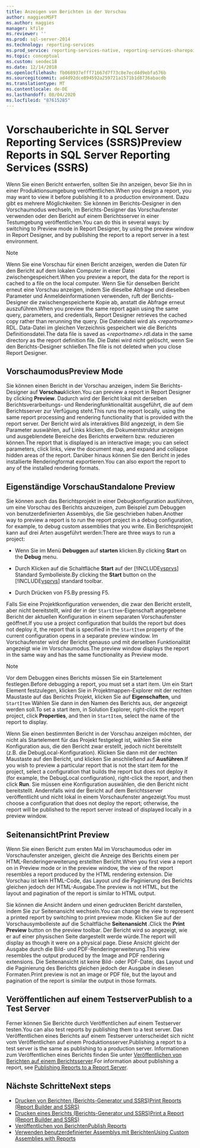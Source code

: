```yaml
---
title: Anzeigen von Berichten in der Vorschau
author: maggiesMSFT
ms.author: maggies
manager: kfile
ms.reviewer: ''
ms.prod: sql-server-2014
ms.technology: reporting-services
ms.prod_service: reporting-services-native, reporting-services-sharepoint
ms.topic: conceptual
ms.custom: seodec18
ms.date: 12/14/2018
ms.openlocfilehash: fb068937efff71667d7f73c8e7ecd4d9ebfa576b
ms.sourcegitcommit: ad4d92dce894592a259721a1571b1d8736abacdb
ms.translationtype: MT
ms.contentlocale: de-DE
ms.lasthandoff: 08/04/2020
ms.locfileid: "87615285"
---
```

# <a name="preview-reports-in-sql-server-reporting-services-ssrs"></a><span data-ttu-id="8da19-102">Vorschauberichte in SQL Server Reporting Services (SSRS)</span><span class="sxs-lookup"><span data-stu-id="8da19-102">Preview Reports in SQL Server Reporting Services (SSRS)</span></span>

  <span data-ttu-id="8da19-103">Wenn Sie einen Bericht entwerfen, sollten Sie ihn anzeigen, bevor Sie ihn in einer Produktionsumgebung veröffentlichen.</span><span class="sxs-lookup"><span data-stu-id="8da19-103">When you design a report, you may want to view it before publishing it to a production environment.</span></span> <span data-ttu-id="8da19-104">Dazu gibt es mehrere Möglichkeiten: Sie können im Berichts-Designer in den Vorschaumodus wechseln, im Berichts-Designer das Vorschaufenster verwenden oder den Bericht auf einem Berichtsserver in einer Testumgebung veröffentlichen.</span><span class="sxs-lookup"><span data-stu-id="8da19-104">You can do this in several ways: by switching to Preview mode in Report Designer, by using the preview window in Report Designer, and by publishing the report to a report server in a test environment.</span></span>  
  
> [!NOTE]  
> <span data-ttu-id="8da19-105">Wenn Sie eine Vorschau für einen Bericht anzeigen, werden die Daten für den Bericht auf dem lokalen Computer in einer Datei zwischengespeichert.</span><span class="sxs-lookup"><span data-stu-id="8da19-105">When you preview a report, the data for the report is cached to a file on the local computer.</span></span> <span data-ttu-id="8da19-106">Wenn Sie für denselben Bericht erneut eine Vorschau anzeigen, indem Sie dieselbe Abfrage und dieselben Parameter und Anmeldeinformationen verwenden, ruft der Berichts-Designer die zwischengespeicherte Kopie ab, anstatt die Abfrage erneut auszuführen.</span><span class="sxs-lookup"><span data-stu-id="8da19-106">When you preview the same report again using the same query, parameters, and credentials, Report Designer retrieves the cached copy rather than rerunning the query.</span></span> <span data-ttu-id="8da19-107">Die Datendatei wird als *\<reportname>* RDL. Data-Datei im gleichen Verzeichnis gespeichert wie die Berichts Definitionsdatei.</span><span class="sxs-lookup"><span data-stu-id="8da19-107">The data file is saved as *\<reportname>*.rdl.data in the same directory as the report definition file.</span></span> <span data-ttu-id="8da19-108">Die Datei wird nicht gelöscht, wenn Sie den Berichts-Designer schließen.</span><span class="sxs-lookup"><span data-stu-id="8da19-108">The file is not deleted when you close Report Designer.</span></span>  
  
## <a name="preview-mode"></a><span data-ttu-id="8da19-109">Vorschaumodus</span><span class="sxs-lookup"><span data-stu-id="8da19-109">Preview Mode</span></span>

 <span data-ttu-id="8da19-110">Sie können einen Bericht in der Vorschau anzeigen, indem Sie Berichts-Designer auf **Vorschau**klicken.</span><span class="sxs-lookup"><span data-stu-id="8da19-110">You can preview a report in Report Designer by clicking **Preview**.</span></span> <span data-ttu-id="8da19-111">Dadurch wird der Bericht lokal mit derselben Berichtsverarbeitungs- und Renderingfunktionalität ausgeführt, die auf dem Berichtsserver zur Verfügung steht.</span><span class="sxs-lookup"><span data-stu-id="8da19-111">This runs the report locally, using the same report processing and rendering functionality that is provided with the report server.</span></span> <span data-ttu-id="8da19-112">Der Bericht wird als interaktives Bild angezeigt, in dem Sie Parameter auswählen, auf Links klicken, die Dokumentstruktur anzeigen und ausgeblendete Bereiche des Berichts erweitern bzw. reduzieren können.</span><span class="sxs-lookup"><span data-stu-id="8da19-112">The report that is displayed is an interactive image; you can select parameters, click links, view the document map, and expand and collapse hidden areas of the report.</span></span> <span data-ttu-id="8da19-113">Darüber hinaus können Sie den Bericht in jedes installierte Renderingformat exportieren.</span><span class="sxs-lookup"><span data-stu-id="8da19-113">You can also export the report to any of the installed rendering formats.</span></span>  
  
## <a name="standalone-preview"></a><span data-ttu-id="8da19-114">Eigenständige Vorschau</span><span class="sxs-lookup"><span data-stu-id="8da19-114">Standalone Preview</span></span>

 <span data-ttu-id="8da19-115">Sie können auch das Berichtsprojekt in einer Debugkonfiguration ausführen, um eine Vorschau des Berichts anzuzeigen, zum Beispiel zum Debuggen von benutzerdefinierten Assemblys, die Sie geschrieben haben.</span><span class="sxs-lookup"><span data-stu-id="8da19-115">Another way to preview a report is to run the report project in a debug configuration, for example, to debug custom assemblies that you write.</span></span> <span data-ttu-id="8da19-116">Ein Berichtsprojekt kann auf drei Arten ausgeführt werden:</span><span class="sxs-lookup"><span data-stu-id="8da19-116">There are three ways to run a project:</span></span>  
  
- <span data-ttu-id="8da19-117">Wenn Sie im Menü **Debuggen** auf **starten** klicken.</span><span class="sxs-lookup"><span data-stu-id="8da19-117">By clicking **Start** on the **Debug** menu.</span></span>  
  
- <span data-ttu-id="8da19-118">Durch Klicken auf die Schaltfläche **Start** auf der [!INCLUDE[vsprvs](../../includes/vsprvs-md.md)] Standard Symbolleiste.</span><span class="sxs-lookup"><span data-stu-id="8da19-118">By clicking the **Start** button on the [!INCLUDE[vsprvs](../../includes/vsprvs-md.md)] standard toolbar.</span></span>  
  
- <span data-ttu-id="8da19-119">Durch Drücken von F5.</span><span class="sxs-lookup"><span data-stu-id="8da19-119">By pressing F5.</span></span>  
  
 <span data-ttu-id="8da19-120">Falls Sie eine Projektkonfiguration verwenden, die zwar den Bericht erstellt, aber nicht bereitstellt, wird der in der `StartItem`-Eigenschaft angegebene Bericht der aktuellen Konfiguration in einem separaten Vorschaufenster geöffnet.</span><span class="sxs-lookup"><span data-stu-id="8da19-120">If you use a project configuration that builds the report but does not deploy it, the report that is specified in the `StartItem` property of the current configuration opens in a separate preview window.</span></span> <span data-ttu-id="8da19-121">Im Vorschaufenster wird der Bericht genauso und mit derselben Funktionalität angezeigt wie im Vorschaumodus.</span><span class="sxs-lookup"><span data-stu-id="8da19-121">The preview window displays the report in the same way and has the same functionality as Preview mode.</span></span>  
  
> [!NOTE]  
> <span data-ttu-id="8da19-122">Vor dem Debuggen eines Berichts müssen Sie ein Startelement festlegen.</span><span class="sxs-lookup"><span data-stu-id="8da19-122">Before debugging a report, you must set a start item.</span></span> <span data-ttu-id="8da19-123">Um ein Start Element festzulegen, klicken Sie in Projektmappen-Explorer mit der rechten Maustaste auf das Berichts Projekt, klicken Sie auf **Eigenschaften**, und `StartItem` Wählen Sie dann in den Namen des Berichts aus, der angezeigt werden soll.</span><span class="sxs-lookup"><span data-stu-id="8da19-123">To set a start item, in Solution Explorer, right-click the report project, click **Properties**, and then in `StartItem`, select the name of the report to display.</span></span>  
  
 <span data-ttu-id="8da19-124">Wenn Sie einen bestimmten Bericht in der Vorschau anzeigen möchten, der nicht als Startelement für das Projekt festgelegt ist, wählen Sie eine Konfiguration aus, die den Bericht zwar erstellt, jedoch nicht bereitstellt (z.B. die DebugLocal-Konfiguration). Klicken Sie dann mit der rechten Maustaste auf den Bericht, und klicken Sie anschließend auf **Ausführen**.</span><span class="sxs-lookup"><span data-stu-id="8da19-124">If you wish to preview a particular report that is not the start item for the project, select a configuration that builds the report but does not deploy it (for example, the DebugLocal configuration), right-click the report, and then click **Run**.</span></span> <span data-ttu-id="8da19-125">Sie müssen eine Konfiguration auswählen, die den Bericht nicht bereitstellt. Andernfalls wird der Bericht auf dem Berichtsserver veröffentlicht und nicht lokal in einem Vorschaufenster angezeigt.</span><span class="sxs-lookup"><span data-stu-id="8da19-125">You must choose a configuration that does not deploy the report; otherwise, the report will be published to the report server instead of displayed locally in a preview window.</span></span>  
  
## <a name="print-preview"></a><span data-ttu-id="8da19-126">Seitenansicht</span><span class="sxs-lookup"><span data-stu-id="8da19-126">Print Preview</span></span>

 <span data-ttu-id="8da19-127">Wenn Sie einen Bericht zum ersten Mal im Vorschaumodus oder im Vorschaufenster anzeigen, gleicht die Anzeige des Berichts einem per HTML-Renderingerweiterung erstellten Bericht.</span><span class="sxs-lookup"><span data-stu-id="8da19-127">When you first view a report on in Preview mode or in the preview window, the view of the report resembles a report produced by the HTML rendering extension.</span></span> <span data-ttu-id="8da19-128">Die Vorschau ist kein HTML-Code, das Layout und die Paginierung des Berichts gleichen jedoch der HTML-Ausgabe.</span><span class="sxs-lookup"><span data-stu-id="8da19-128">The preview is not HTML, but the layout and pagination of the report is similar to HTML output.</span></span>  
  
 <span data-ttu-id="8da19-129">Sie können die Ansicht ändern und einen gedruckten Bericht darstellen, indem Sie zur Seitenansicht wechseln.</span><span class="sxs-lookup"><span data-stu-id="8da19-129">You can change the view to represent a printed report by switching to print preview mode.</span></span> <span data-ttu-id="8da19-130">Klicken Sie auf der Vorschausymbolleiste auf die Schaltfläche **Seitenansicht** .</span><span class="sxs-lookup"><span data-stu-id="8da19-130">Click the **Print Preview** button on the preview toolbar.</span></span> <span data-ttu-id="8da19-131">Der Bericht wird so angezeigt, wie er auf einer physischen Seite dargestellt werde würde.</span><span class="sxs-lookup"><span data-stu-id="8da19-131">The report will display as though it were on a physical page.</span></span> <span data-ttu-id="8da19-132">Diese Ansicht gleicht der Ausgabe durch die Bild- und PDF-Renderingerweiterung.</span><span class="sxs-lookup"><span data-stu-id="8da19-132">This view resembles the output produced by the Image and PDF rendering extensions.</span></span> <span data-ttu-id="8da19-133">Die Seitenansicht ist keine Bild- oder PDF-Datei, das Layout und die Paginierung des Berichts gleichen jedoch der Ausgabe in diesen Formaten.</span><span class="sxs-lookup"><span data-stu-id="8da19-133">Print preview is not an image or PDF file, but the layout and pagination of the report is similar the output in those formats.</span></span>  
  
## <a name="publish-to-a-test-server"></a><span data-ttu-id="8da19-134">Veröffentlichen auf einem Testserver</span><span class="sxs-lookup"><span data-stu-id="8da19-134">Publish to a Test Server</span></span>

 <span data-ttu-id="8da19-135">Ferner können Sie Berichte durch Veröffentlichen auf einem Testserver testen.</span><span class="sxs-lookup"><span data-stu-id="8da19-135">You can also test reports by publishing them to a test server.</span></span> <span data-ttu-id="8da19-136">Das Veröffentlichen eines Berichts auf einem Testserver unterscheidet sich nicht vom Veröffentlichen auf einem Produktionsserver.</span><span class="sxs-lookup"><span data-stu-id="8da19-136">Publishing a report to a test server is the same as publishing to a production server.</span></span> <span data-ttu-id="8da19-137">Informationen zum Veröffentlichen eines Berichts finden Sie unter [Veröffentlichen von Berichten auf einem Berichtsserver](publishing-reports-to-a-report-server.md).</span><span class="sxs-lookup"><span data-stu-id="8da19-137">For information about publishing a report, see [Publishing Reports to a Report Server](publishing-reports-to-a-report-server.md).</span></span>  
  
## <a name="next-steps"></a><span data-ttu-id="8da19-138">Nächste Schritte</span><span class="sxs-lookup"><span data-stu-id="8da19-138">Next steps</span></span>

 - [<span data-ttu-id="8da19-139">Drucken von Berichten (Berichts-Generator und SSRS)</span><span class="sxs-lookup"><span data-stu-id="8da19-139">Print Reports &#40;Report Builder and SSRS&#41;</span></span>](../report-builder/print-reports-report-builder-and-ssrs.md)
 - [<span data-ttu-id="8da19-140">Drucken eines Berichts &#40;Berichts-Generator und SSRS&#41;</span><span class="sxs-lookup"><span data-stu-id="8da19-140">Print a Report &#40;Report Builder and SSRS&#41;</span></span>](../report-builder/print-a-report-report-builder-and-ssrs.md)
 - [<span data-ttu-id="8da19-141">Veröffentlichen von Berichten</span><span class="sxs-lookup"><span data-stu-id="8da19-141">Publish Reports</span></span>](../publish-reports.md)
 - [<span data-ttu-id="8da19-142">Verwenden benutzerdefinierter Assemblys mit Berichten</span><span class="sxs-lookup"><span data-stu-id="8da19-142">Using Custom Assemblies with Reports</span></span>](../custom-assemblies/using-custom-assemblies-with-reports.md)